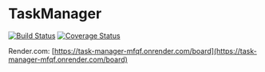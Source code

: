 # TaskManager

[![Build Status](https://img.shields.io/endpoint.svg?url=https%3A%2F%2Factions-badge.atrox.dev%2Fiavianm%2FTaskManager%2Fbadge%3Fref%3Ddevelop&style=flat)](https://actions-badge.atrox.dev/iavianm/TaskManager/goto?ref=develop) [![Coverage Status](https://coveralls.io/repos/github/iavianm/TaskManager/badge.svg?branch=develop)](https://coveralls.io/github/iavianm/TaskManager?branch=develop)

Render.com: [https://task-manager-mfqf.onrender.com/board](https://task-manager-mfqf.onrender.com/board)